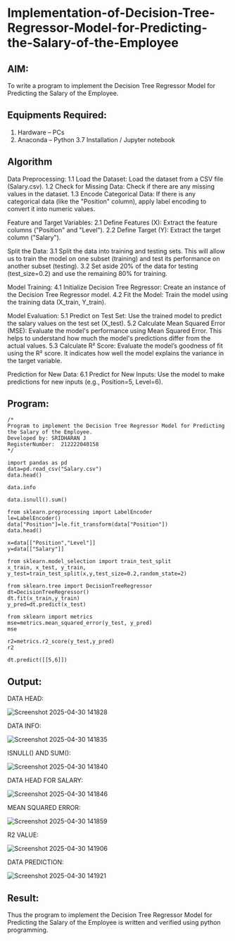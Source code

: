 # Implementation-of-Decision-Tree-Regressor-Model-for-Predicting-the-Salary-of-the-Employee

## AIM:
To write a program to implement the Decision Tree Regressor Model for Predicting the Salary of the Employee.

## Equipments Required:
1. Hardware – PCs
2. Anaconda – Python 3.7 Installation / Jupyter notebook

## Algorithm
Data Preprocessing: 1.1 Load the Dataset: Load the dataset from a CSV file (Salary.csv). 1.2 Check for Missing Data: Check if there are any missing values in the dataset. 1.3 Encode Categorical Data: If there is any categorical data (like the "Position" column), apply label encoding to convert it into numeric values.

Feature and Target Variables: 2.1 Define Features (X): Extract the feature columns ("Position" and "Level"). 2.2 Define Target (Y): Extract the target column ("Salary").

Split the Data: 3.1 Split the data into training and testing sets. This will allow us to train the model on one subset (training) and test its performance on another subset (testing). 3.2 Set aside 20% of the data for testing (test_size=0.2) and use the remaining 80% for training.

Model Training: 4.1 Initialize Decision Tree Regressor: Create an instance of the Decision Tree Regressor model. 4.2 Fit the Model: Train the model using the training data (X_train, Y_train).

Model Evaluation: 5.1 Predict on Test Set: Use the trained model to predict the salary values on the test set (X_test). 5.2 Calculate Mean Squared Error (MSE): Evaluate the model's performance using Mean Squared Error. This helps to understand how much the model's predictions differ from the actual values. 5.3 Calculate R² Score: Evaluate the model’s goodness of fit using the R² score. It indicates how well the model explains the variance in the target variable.

Prediction for New Data: 6.1 Predict for New Inputs: Use the model to make predictions for new inputs (e.g., Position=5, Level=6).

## Program:
```
/*
Program to implement the Decision Tree Regressor Model for Predicting the Salary of the Employee.
Developed by: SRIDHARAN J
RegisterNumber:  212222040158
*/

import pandas as pd
data=pd.read_csv("Salary.csv")
data.head()

data.info

data.isnull().sum()

from sklearn.preprocessing import LabelEncoder
le=LabelEncoder()
data["Position"]=le.fit_transform(data["Position"])
data.head()

x=data[["Position","Level"]]
y=data[["Salary"]]

from sklearn.model_selection import train_test_split
x_train, x_test, y_train, y_test=train_test_split(x,y,test_size=0.2,random_state=2)

from sklearn.tree import DecisionTreeRegressor
dt=DecisionTreeRegressor()
dt.fit(x_train,y_train)
y_pred=dt.predict(x_test)

from sklearn import metrics
mse=metrics.mean_squared_error(y_test, y_pred)
mse

r2=metrics.r2_score(y_test,y_pred)
r2

dt.predict([[5,6]])

```

## Output:

DATA HEAD:

![Screenshot 2025-04-30 141828](https://github.com/user-attachments/assets/fe502337-c53b-474f-9888-8e76909827ea)


DATA INFO:

![Screenshot 2025-04-30 141835](https://github.com/user-attachments/assets/9056cb70-a0a9-420f-9680-90885a347ddd)


ISNULL() AND SUM():

![Screenshot 2025-04-30 141840](https://github.com/user-attachments/assets/7d57ef9f-0d5c-441a-b3c3-fe9ae25bedfa)

DATA HEAD FOR SALARY:

![Screenshot 2025-04-30 141846](https://github.com/user-attachments/assets/b5cbab73-9fad-4613-93c3-baafc2254d2e)

MEAN SQUARED ERROR:

![Screenshot 2025-04-30 141859](https://github.com/user-attachments/assets/e109e8f3-5cf7-40ef-9220-3f9015c41684)


R2 VALUE:

![Screenshot 2025-04-30 141906](https://github.com/user-attachments/assets/fcc3060b-89bf-4ec9-be43-ab84a12fadad)


DATA PREDICTION:

![Screenshot 2025-04-30 141921](https://github.com/user-attachments/assets/cfd95da9-21d5-4020-b95d-61097509913c)



## Result:
Thus the program to implement the Decision Tree Regressor Model for Predicting the Salary of the Employee is written and verified using python programming.
